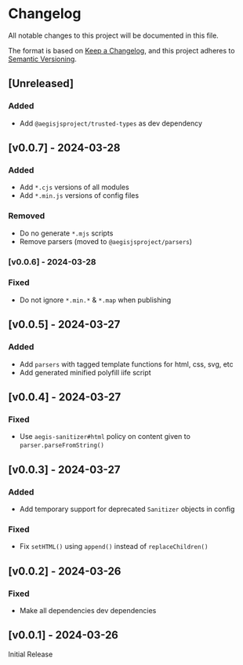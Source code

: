# Changelog
All notable changes to this project will be documented in this file.

The format is based on [Keep a Changelog](https://keepachangelog.com/en/1.0.0/),
and this project adheres to [Semantic Versioning](https://semver.org/spec/v2.0.0.html).

## [Unreleased]

### Added
- Add `@aegisjsproject/trusted-types` as dev dependency

## [v0.0.7] - 2024-03-28

### Added
- Add `*.cjs` versions of all modules
- Add `*.min.js` versions of config files

### Removed
- Do no generate `*.mjs` scripts
- Remove parsers (moved to `@aegisjsproject/parsers`)

### [v0.0.6] - 2024-03-28

### Fixed
- Do not ignore `*.min.*` & `*.map` when publishing

## [v0.0.5] - 2024-03-27

### Added
- Add `parsers` with tagged template functions for html, css, svg, etc
- Add generated minified polyfill iife script

## [v0.0.4] - 2024-03-27

### Fixed
- Use `aegis-sanitizer#html` policy on content given to `parser.parseFromString()`

## [v0.0.3] - 2024-03-27

### Added
- Add temporary support for deprecated `Sanitizer` objects in config

### Fixed
- Fix `setHTML()` using `append()` instead of `replaceChildren()`

## [v0.0.2] - 2024-03-26

### Fixed
- Make all dependencies dev dependencies

## [v0.0.1] - 2024-03-26

Initial Release
